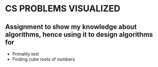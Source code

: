 # CS PROBLEMS VISUALIZED

## Assignment to show my knowledge about algorithms, hence using it to design algorithms for 
- Primality test
- Finding cube roots of numbers